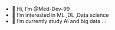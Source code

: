 - 👋 Hi, I’m @Med-Dev-99
- 👀 I’m interested in ML ,DL ,Data science
- 🌱 I’m currently study AI and big data ...

<!---
Med-Dev-99/Med-Dev-99 is a ✨ special ✨ repository because its `README.md` (this file) appears on your GitHub profile.
You can click the Preview link to take a look at your changes.
--->
